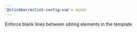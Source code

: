 ```yaml
---
'@clickbar/eslint-config-vue': minor
---
```


Enforce blank lines between sibling elements in the template
